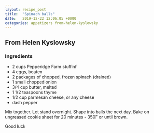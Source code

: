 ```yaml
---
layout: recipe_post
title:  "Spinach balls"
date:   2019-12-22 12:06:05 +0000
categories: appetizers from-helen-kyslowsky
---
```


## From Helen Kyslowsky
### Ingredients
* 2 cups Pepperidge Farm stuffinf
* 4 eggs, beaten
* 2 packages of chopped, frozen spinach (drained)
* 1 small chopped onion
* 3/4 cup butter, melted
* 1 1/2 teaspoons thyme
* 1/2 cup parmesan cheese, or any cheese
* dash pepper


 Mix together. Let stand overnight. Shape into balls the next day. Bake on ungreased cookie sheet for 20 minutes - 350F or until brown.


Good luck
